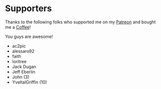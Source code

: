 # Supporters

Thanks to the following folks who supported me on my [Patreon](https://www.patreon.com/illusion0001) and bought me a [Coffee](https://www.buymeacoffee.com/illusion0001)!

You guys are awesome!

- ac2pic
- alessaro92
- faith
- Ioritree
- Jack Dugan
- Jeff Eberlin
- John (3)
- YveltalGriffin (10)

<!--
- TeMkA169

- smasher248

- Ethan Snyder

- cad5150
-->
